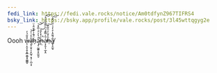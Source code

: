 ```yaml
---
fedi_link: https://fedi.vale.rocks/notice/Am0tdfynZ967TIFRS4
bsky_link: https://bsky.app/profile/vale.rocks/post/3l45wttqgyg2e
---
```


Oooh w̶̨̩̣̭͙̯͎̭̻̮̪̥̟͇̳̬͒̎̋̉̒ą̷̢̛̠̮̥͔̩̙̺̘͙̘̹̣̪͔͙̊͐̒̍̓͝ḧ̷̗́͊̓̓̽̄̎̉̈ą̷̡̹̰͖͍̥̭̫̤͈̠̀̇̔̓̓͑̅̂̊͘̚͝͝ḩ̶̤͐̍̽̀̆̂̚͝a̴͕̗̭͎̹̲̝̭͗͂͐̿͊̉̈̏̿͂̐̑̆̊̕͠͠h̶̹̑̒̐̒̈̑͋͊͠a̸̲̟̞̼̰̘͂́͌̑̔̊̔̉͗̋̈́̑̐͠͠
